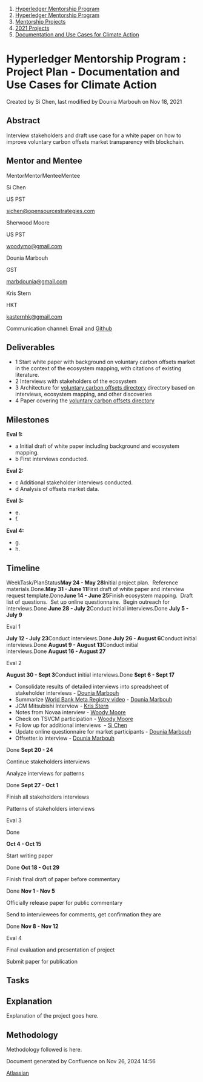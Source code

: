 1. [Hyperledger Mentorship Program](index.html)
2. [Hyperledger Mentorship Program](Hyperledger-Mentorship-Program_21954571.html)
3. [Mentorship Projects](Mentorship-Projects_21954604.html)
4. [2021 Projects](2021-Projects_21964295.html)
5. [Documentation and Use Cases for Climate Action](Documentation-and-Use-Cases-for-Climate-Action_21956582.html)

# Hyperledger Mentorship Program : Project Plan - Documentation and Use Cases for Climate Action

Created by Si Chen, last modified by Dounia Marbouh on Nov 18, 2021

## **Abstract**

Interview stakeholders and draft use case for a white paper on how to improve voluntary carbon offsets market transparency with blockchain.

## **Mentor and Mentee**

MentorMentorMenteeMentee

Si Chen

US PST

[sichen@opensourcestrategies.com](mailto:sichen@opensourcestrategies.com)

Sherwood Moore

US PST

[woodymo@gmail.com](mailto:woodymo@gmail.com)

Dounia Marbouh

GST 

[marbdounia@gmail.com](mailto:marbdounia@gmail.com)

Kris Stern

HKT

[kasternhk@gmail.com](mailto:kasternhk@gmail.com)

Communication channel: Email and [Github](https://github.com/hyperledger-labs/blockchain-carbon-accounting/labels/mentorship-use-cases)

## **Deliverables**

- 1 Start white paper with background on voluntary carbon offsets market in the context of the ecosystem mapping, with citations of existing literature.
- 2 Interviews with stakeholders of the ecosystem
- 3 Architecture for [voluntary carbon offsets directory](https://lf-hyperledger.atlassian.net/wiki/spaces/CASIG/pages/19007691/Completed+Research+Voluntary+Carbon+Offsets+Directory+Research) directory based on interviews, ecosystem mapping, and other discoveries
- 4 Paper covering the [voluntary carbon offsets directory](https://lf-hyperledger.atlassian.net/wiki/spaces/CASIG/pages/19007691/Completed+Research+Voluntary+Carbon+Offsets+Directory+Research)

## **Milestones**

**Eval 1:**

- a Initial draft of white paper including background and ecosystem mapping.
- b First interviews conducted.

**Eval 2:**

- c Additional stakeholder interviews conducted.
- d Analysis of offsets market data.

**Eval 3:**

- e.
- f.

**Eval 4:**

- g.
- h.

## **Timeline**

WeekTask/PlanStatus**May 24 - May 28**Initial project plan.  Reference materials.Done.**May 31 - June 11**First draft of white paper and interview request template.Done**June 14 - June 25**Finish ecosystem mapping.  Draft list of questions.  Set up online questionnaire.  Begin outreach for interviews.Done **June 28 - July 2**Conduct initial interviews.Done **July 5 - July 9**

Eval 1

**July 12 - July 23**Conduct interviews.Done **July 26 - August 6**Conduct initial interviews.Done **August 9 - August 13**Conduct initial interviews.Done **August 16 - August 27**

Eval 2

**August 30 - Sept 3**Conduct initial interviews.Done **Sept 6 - Sept 17**

- Consolidate results of detailed interviews into spreadsheet of stakeholder interviews - [Dounia Marbouh](https://lf-hyperledger.atlassian.net/wiki/people/712020:812d91db-6e72-4e07-9f70-552f81025669?ref=confluence)
- Summarize [World Bank Meta Registry video](https://olc.worldbank.org/content/testing-use-blockchain-build-meta-registry-decentralized-climate-markets-0) - [Dounia Marbouh](https://lf-hyperledger.atlassian.net/wiki/people/712020:812d91db-6e72-4e07-9f70-552f81025669?ref=confluence)
- JCM Mitsubishi Interview - [Kris Stern](https://lf-hyperledger.atlassian.net/wiki/people/712020:b3c9e0e2-abcb-4b85-a992-ccc3b3fd535b?ref=confluence)
- Notes from Novaa interview - [Woody Moore](https://lf-hyperledger.atlassian.net/wiki/people/70121:310f5eae-a11b-435a-ae52-42b0a796fe0b?ref=confluence)
- Check on TSVCM participation - [Woody Moore](https://lf-hyperledger.atlassian.net/wiki/people/70121:310f5eae-a11b-435a-ae52-42b0a796fe0b?ref=confluence)
- Follow up for additional interviews  - [Si Chen](https://lf-hyperledger.atlassian.net/wiki/people/557058:c49c10c4-25bf-4187-b582-b521c3c33223?ref=confluence)
- Update online questionnaire for market participants - [Dounia Marbouh](https://lf-hyperledger.atlassian.net/wiki/people/712020:812d91db-6e72-4e07-9f70-552f81025669?ref=confluence)
- Offsetter.io interview - [Dounia Marbouh](https://lf-hyperledger.atlassian.net/wiki/people/712020:812d91db-6e72-4e07-9f70-552f81025669?ref=confluence)

Done **Sept 20 - 24**

Continue stakeholders interviews

Analyze interviews for patterns

Done **Sept 27 - Oct 1**

Finish all stakeholders interviews

Patterns of stakeholders interviews

Eval 3

Done 

**Oct 4 - Oct 15**

Start writing paper

Done **Oct 18 - Oct 29**

Finish final draft of paper before commentary

Done **Nov 1 - Nov 5**

Officially release paper for public commentary 

Send to interviewees for comments, get confirmation they are 

Done **Nov 8 - Nov 12**

Eval 4

Final evaluation and presentation of project 

Submit paper for publication

## **Tasks**

## **Explanation**

Explanation of the project goes here.

## **Methodology**

Methodology followed is here.

Document generated by Confluence on Nov 26, 2024 14:56

[Atlassian](http://www.atlassian.com/)
